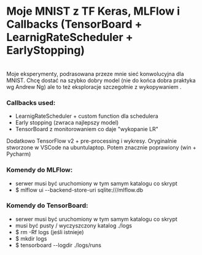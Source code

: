 # Moje MNIST z TF Keras, MLFlow i Callbacks (TensorBoard + LearnigRateScheduler + EarlyStopping)

<br>
Moje eksperymenty, podrasowana przeze mnie sieć konwolucyjna dla MNIST. 
Chcę dostać na szybko dobry model (nie do końca dobra praktyka wg Andrew Ng) ale to też eksploracje szczegołnie z wykopywaniem .


### Callbacks used:
* LearnigRateScheduler + custom function dla schedulera
* Early stopping (zwraca najlepszy model)
* TensorBoard z monitorowaniem co daje "wykopanie LR"

Dodatkowo TensorFlow v2 + pre-processing i wykresy.
Oryginalnie stworzone w VSCode na ubuntulaptop. Potem znacznie poprawiony (win + Pycharm)

### Komendy do MLFlow:
- serwer musi być uruchomiony w tym samym katalogu co skrypt
- $ mlflow ui --backend-store-uri sqlite:///mlflow.db

### Komendy do TensorBoard:
- serwer musi być uruchomiony w tym samym katalogu co skrypt
- musi być pusty / wyczyszczony katalog ./logs
- $ rm -Rf logs (jeśli istnieje)
- $ mkdir logs
- $ tensorboard --logdir ./logs/runs